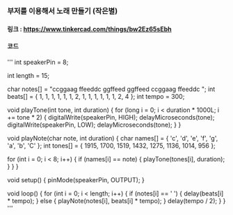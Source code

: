 ### 부저를 이용해서 노래 만들기 (작은별)
#### 링크 : https://www.tinkercad.com/things/bw2Ez65sEbh
#### 코드
'''
int speakerPin = 8;
 
int length = 15;
 
char notes[] = "ccggaag ffeeddc ggffeed ggffeed ccggaag ffeeddc "; 
int beats[] = { 1, 1, 1, 1, 1, 1, 2, 1, 1, 1, 1, 1, 1, 2, 4 };
int tempo = 300;
 
void playTone(int tone, int duration) {
  for (long i = 0; i < duration * 1000L; i += tone * 2) {
    digitalWrite(speakerPin, HIGH);
    delayMicroseconds(tone);
    digitalWrite(speakerPin, LOW);
    delayMicroseconds(tone);
  }
}
 
void playNote(char note, int duration) {
  char names[] = { 'c', 'd', 'e', 'f', 'g', 'a', 'b', 'C' };
  int tones[] = { 1915, 1700, 1519, 1432, 1275, 1136, 1014, 956 };
  
  for (int i = 0; i < 8; i++) {
    if (names[i] == note) {
      playTone(tones[i], duration);
    }
  }
}
 
void setup() {
  pinMode(speakerPin, OUTPUT);
}
 
void loop() {
  for (int i = 0; i < length; i++) {
    if (notes[i] == ' ') {
      delay(beats[i] * tempo);
    } else {
      playNote(notes[i], beats[i] * tempo);
    }
    delay(tempo / 2); 
  }
}
'''
